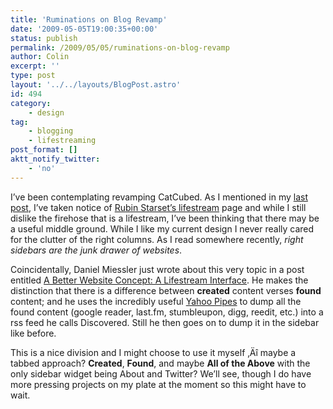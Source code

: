 ```yaml
---
title: 'Ruminations on Blog Revamp'
date: '2009-05-05T19:00:35+00:00'
status: publish
permalink: /2009/05/05/ruminations-on-blog-revamp
author: Colin
excerpt: ''
type: post
layout: '../../layouts/BlogPost.astro'
id: 494
category:
    - design
tag:
    - blogging
    - lifestreaming
post_format: []
aktt_notify_twitter:
    - 'no'
---
```

I’ve been contemplating revamping CatCubed. As I mentioned in my [last post](https://catcubed.com/2009/04/25/new-catcubeds-random-snippets/), I’ve taken notice of [Rubin Starset’s lifestream](https://rubin.starset.net/impulse/) page and while I still dislike the firehose that is a lifestream, I’ve been thinking that there may be a useful middle ground. While I like my current design I never really cared for the clutter of the right columns. As I read somewhere recently, *right sidebars are the junk drawer of websites*.

Coincidentally, Daniel Miessler just wrote about this very topic in a post entitled [A Better Website Concept: A Lifestream Interface](https://dmiessler.com/blog/a-better-website-concept-a-lifestream-interface). He makes the distinction that there is a difference between **created** content verses **found** content; and he uses the incredibly useful [Yahoo Pipes](https://pipes.yahoo.com/) to dump all the found content (google reader, last.fm, stumbleupon, digg, reedit, etc.) into a rss feed he calls Discovered. Still he then goes on to dump it in the sidebar like before.

This is a nice division and I might choose to use it myself ‚Äî maybe a tabbed approach? **Created**, **Found**, and maybe **All of the Above** with the only sidebar widget being About and Twitter? We’ll see, though I do have more pressing projects on my plate at the moment so this might have to wait.